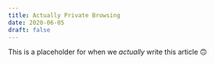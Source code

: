 ```yaml
---
title: Actually Private Browsing
date: 2020-06-05
draft: false
---
```


This is a placeholder for when we *actually* write this article 🙃